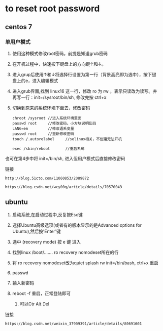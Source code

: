 # to reset root password

## centos 7

### 单用户模式

1. 使用这种模式修改root密码，前提是知道grub密码

2. 在开机过程中，快速按下键盘上的方向键↑和↓。

3. 进入grup后使用↑和↓将选择行设置为第一行（背景高亮即为选中），按下键盘上的e，进入编辑模式

4. 进入grub界面,找到 linux16 这一行，修改 ro 为 rw
   。表示只读改为读写。并再写一行：init=/sysroot/bin/sh, 修改完按 ctrl+x

5. 切换到原来的系统环境下面去，修改密码 
    
    ```
    chroot /sysroot //进入系统环境里面
    passwd root     //修改密码，小方块说明乱码
    LANG=en         //修改语系变量
    passwd root     //重新修改密码
    touch /.autorelabel     //selinux相关，不创建无法开机

    exec /sbin/reboot       //重启系统
    ```

也可在第4步中将 init=/bin/sh, 进入但用户模式后直接修改密码

链接

    http://blog.51cto.com/11060853/2089872

    https://blog.csdn.net/wcy00q/article/details/70570043


## ubuntu

1. 启动系统,在启动过程中,反复按Esc键

1. 选择Ubuntu高级选项(或者有的版本显示的是Advanced options for Ubuntu),然后按'Enter'键

1. 选中 (recovery mode) 按 e 键 进入

1. 找到linux   /boot/....... ro recovery nomodeset所在的行

1. 将 ro recovery nomodeset改为quiet splash rw init=/bin/bash, ctrl+x 重启

1. passwd

1. 输入新密码

1. reboot -f 重启，正常登陆即可

    1. 可以Ctr Alt Del

链接

    https://blog.csdn.net/weixin_37909391/article/details/80691601













